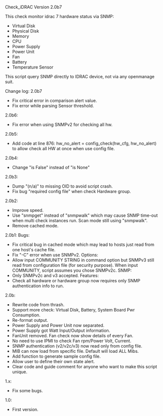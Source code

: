 Check_iDRAC
Version 2.0b7

This check monitor idrac 7 hardware status via SNMP:
- Virtual Disk
- Physical Disk
- Memory
- CPU
- Power Supply
- Power Unit
- Fan
- Battery
- Temperature Sensor

This script query SNMP directly to IDRAC device, not via any openmanage suit.

Change log:
2.0b7
- Fix critical error in comparison alert value.
- Fix error while parsing Sensor threshold.

2.0b6:
- Fix error when using SNMPv2 for checking all hw.

2.0b5:
- Add code at line 876: hw_no_alert = config_check(hw_cfg, hw_no_alert) to allow check all HW at once when use config file.

2.0b4:
- Change "is False" instead of "is None"

2.0b3:
- Dump "(n/a)" to missing OID to avoid script crash. 
- Fix bug "required config file" when check Hardware group. 

2.0b2:
- Improve speed.
- Use "snmpget" instead of "snmpwalk" which may cause SNMP time-out when multi check instances run. Scan mode still using "snmpwalk".
- Remove cached mode.

2.0b1:
Bugs:
- Fix critical bug in cached mode which may lead to hosts just read from one host's cache file.
- Fix "-C" error when use SNMPv2.
Options:
- Allow input COMMUNITY STRING in command option but SNMPv3 still read from configuration file (for security purpose). When input COMMUNITY, script assumes you chose SNMPv2c.
SNMP:
- Only SNMPv2c and v3 accepted.
Features:
- Check all hardware or hardware group now requires only SNMP authentication info to run.

2.0b:
- Rewrite code from thrash.
- Support more check: Virtual Disk, Battery, System Board Pwr Consumption.
- Re-format output.
- Power Supply and Power Unit now separated.
- Power Supply got Watt Input/Output information.
- FanUnit removed. Fan check now show details of every Fan.
- No need to use IPMI to check Fan rpm/Power Volt, Current.
- SNMP authentication (v2/v2c/v3) now read only from config file.
- MIB can now load from specific file. Default will load ALL Mibs.
- Add function to generate sample config file.
- Allow user to define their own state alert.
- Clear code and guide comment for anyone who want to make this script unique.

1.x:
- Fix some bugs.

1.0:
- First version.
